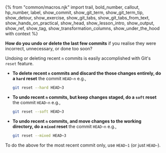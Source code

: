 {% from "common/macros.njk" import trail, bold_number, callout, hp_number, label, show_commit, show_git_term, show_git_term_tip, show_detour, show_exercise, show_git_tabs, show_git_tabs_from_text, show_hands_on_practical, show_head, show_lesson_intro, show_output, show_ref, show_tag, show_transformation_columns, show_under_the_hood with context %}

<div id="preview">

**How do you undo or delete the last few commits** if you realise they were incorrect, unnecessary, or done too soon?
</div>

Undoing or deleting recent `n` commits is easily accomplished with Git's `reset` feature.

* **To delete recent `n` commits and discard the those changes entirely, do a `hard` reset** the commit `HEAD~n` e.g.,
  ```bash
  git reset --hard HEAD~3
  ```
* **To undo recent `n` commits, but keep changes staged, do a `soft` reset** the commit `HEAD~n` e.g.,
  ```bash
  git reset --soft HEAD~3
  ```
* **To undo recent `n` commits, and move changes to the working directory, do a `mixed` reset** the commit `HEAD~n` e.g.,
  ```bash
  git reset --mixed HEAD~3
  ```

To do the above for the most recent commit only, use `HEAD~1` (or just `HEAD~`).
